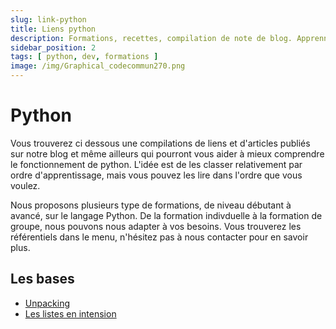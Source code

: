 ```yaml
---
slug: link-python
title: Liens python
description: Formations, recettes, compilation de note de blog. Apprennez Python !
sidebar_position: 2
tags: [ python, dev, formations ]
image: /img/Graphical_codecommun270.png
---
```


# Python

Vous trouverez ci dessous une compilations de liens et d'articles publiés sur notre blog et même ailleurs qui pourront
vous aider à mieux comprendre le fonctionnement de python. L'idée est de les classer relativement par ordre d'apprentissage, mais vous pouvez les lire
dans l'ordre que vous voulez.

Nous proposons plusieurs type de formations, de niveau débutant à avancé, sur le langage Python. De la formation
indivduelle à la formation de groupe, nous pouvons nous adapter à vos besoins. Vous trouverez les référentiels dans le menu, n'hésitez pas à nous contacter pour en
savoir plus.

## Les bases

- [Unpacking](/blog/python-unpacking)
- [Les listes en intension](/blog/python-comprehension-list)